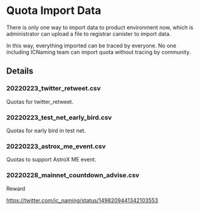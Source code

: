 # Quota Import Data

There is only one way to import data to product environment now, which is administrator can upload a file to registrar canister to import data.

In this way, everything imported can be traced by everyone. No one including ICNaming team can import quota without tracing by community.

## Details

### 20220223_twitter_retweet.csv

Quotas for twitter_retweet.

### 20220223_test_net_early_bird.csv

Quotas for early bird in test net.

### 20220223_astrox_me_event.csv

Quotas to support AstroX ME event.

### 20220228_mainnet_countdown_advise.csv

Reward

https://twitter.com/ic_naming/status/1498209441342103553
